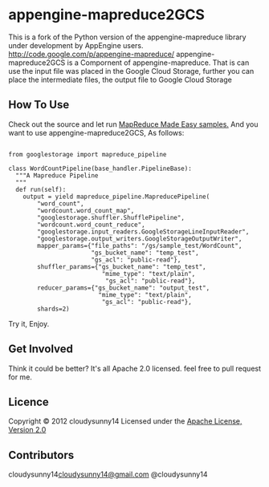 appengine-mapreduce2GCS
=======================

This is a fork of the Python version of the appengine-mapreduce library under development by AppEngine users.
http://code.google.com/p/appengine-mapreduce/
appengine-mapreduce2GCS is a Compornent of appengine-mapreduce.
That is can use the input file was placed in the Google Cloud Storage, 
further you can place the intermediate files, the output file to Google Cloud Storage

How To Use
------
Check out the source and let run [MapReduce Made Easy samples.](http://code.google.com/p/appengine-mapreduce/source/checkout)
And you want to use appengine-mapreduce2GCS,
As follows:
<pre><code>
from googlestorage import mapreduce_pipeline

class WordCountPipeline(base_handler.PipelineBase):
  """A Mapreduce Pipeline
  """
  def run(self):
    output = yield mapreduce_pipeline.MapreducePipeline(
        "word_count",
        "wordcount.word_count_map",
        "googlestorage.shuffler.ShufflePipeline",
        "wordcount.word_count_reduce",
        "googlestorage.input_readers.GoogleStorageLineInputReader",
        "googlestorage.output_writers.GoogleStorageOutputWriter",
        mapper_params={"file_paths": "/gs/sample_test/WordCount",
                       "gs_bucket_name": "temp_test",
                       "gs_acl": "public-read"},
        shuffler_params={"gs_bucket_name": "temp_test",
                          "mime_type": "text/plain",
                           "gs_acl": "public-read"},
        reducer_params={"gs_bucket_name": "output_test",
                         "mime_type": "text/plain",
                          "gs_acl": "public-read"},
        shards=2)
</code></pre>
Try it, Enjoy.

Get Involved
----------
Think it could be better? It's all Apache 2.0 licensed.
feel free to pull request for me.

Licence
----------
Copyright &copy; 2012 cloudysunny14
Licensed under the [Apache License, Version 2.0][Apache]
 
[Apache]: http://www.apache.org/licenses/LICENSE-2.0

Contributors
----------
cloudysunny14<cloudysunny14@gmail.com> @cloudysunny14